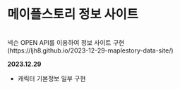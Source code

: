 <h1>메이플스토리 정보 사이트</h1>
<br><span>넥슨 OPEN API를 이용하여 정보 사이트 구현<span>
<br>(https://ljh8.github.io/2023-12-29-maplestory-data-site/)

<strong>2023.12.29</strong>
<ul>
	<li>캐릭터 기본정보 일부 구현 </li>
</ul>
